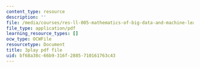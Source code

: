 ```yaml
---
content_type: resource
description: ''
file: /media/courses/res-ll-005-mathematics-of-big-data-and-machine-learning-january-iap-2020/bf68a38c66b9316f2885710161763c43_zkcj6JrhGy8.pdf
file_type: application/pdf
learning_resource_types: []
ocw_type: OCWFile
resourcetype: Document
title: 3play pdf file
uid: bf68a38c-66b9-316f-2885-710161763c43
---
```

